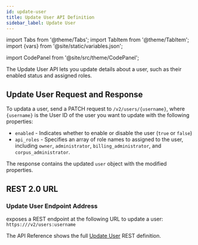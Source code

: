 ```yaml
---
id: update-user
title: Update User API Definition
sidebar_label: Update User
---
```


import Tabs from '@theme/Tabs';
import TabItem from '@theme/TabItem';
import {vars} from '@site/static/variables.json';

import CodePanel from '@site/src/theme/CodePanel';


The Update User API lets you update details about a user, such as their
enabled status and assigned roles.

## Update User Request and Response

To updata a user, send a PATCH request to `/v2/users/{username}`, where
`{username}` is the User ID of the user you want to update with the
following properties:

- `enabled` - Indicates whether to enable or disable the user (`true` or `false`)
- `api_roles` - Specifies an array of role names to assigned to the user,
  including `owner`, `administrator`, `billing_administrator`, and
  `corpus_administrator`.

The response contains the updated `user` object with the modified properties.

## REST 2.0 URL

### Update User Endpoint Address

<Config v="names.product"/> exposes a REST endpoint at the following URL
to update a user:
<code>https://<Config v="domains.rest.indexing"/>/v2/users:username</code>

The API Reference shows the full [Update User](/docs/rest-api/update-user) REST definition.
